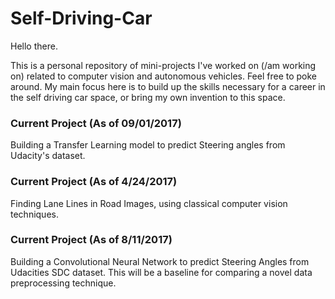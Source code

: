
# Self-Driving-Car

Hello there. 

This is a personal repository of mini-projects I've worked on (/am working on) related to computer vision and autonomous vehicles. Feel free to poke around. My main focus here is to build up the skills necessary for a career in the self driving car space, or bring my own invention to this space.

### Current Project (As of 09/01/2017)
Building a Transfer Learning model to predict Steering angles from Udacity's dataset.

### Current Project (As of 4/24/2017)
Finding Lane Lines in Road Images, using classical computer vision techniques.

### Current Project (As of 8/11/2017)
Building a Convolutional Neural Network to predict Steering Angles from Udacities SDC dataset. This will be a baseline for comparing a novel data preprocessing technique.
